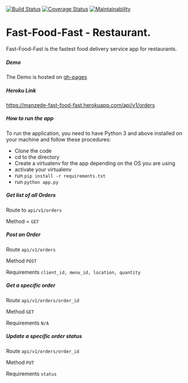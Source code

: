 [![Build Status](https://travis-ci.com/jeanjoe/fast-food-fast.svg?branch=api%2Fv1)](https://travis-ci.com/jeanjoe/fast-food-fast)
[![Coverage Status](https://coveralls.io/repos/github/jeanjoe/fast-food-fast/badge.svg?branch=api%2Fv1)](https://coveralls.io/github/jeanjoe/fast-food-fast?branch=api%2Fv1)
[![Maintainability](https://api.codeclimate.com/v1/badges/128fba01502d5f70e484/maintainability)](https://codeclimate.com/github/jeanjoe/fast-food-fast/maintainability)

# Fast-Food-Fast - Restaurant.

Fast-Food-Fast is the fastest food delivery service app for restaurants.

##### Demo

The Demo is hosted on [gh-pages](https://jeanjoe.github.io/fast-food-fast/UI/index.html)

##### Heroku Link

https://manzede-fast-food-fast.herokuapp.com/api/v1/orders

##### How to run the app

To run the application, you need to have Python 3 and above installed on your machine and follow these procedures:

- Clone the code
- cd to the directory
- Create a virtualenv for the app depending on the OS you are using
- activate your virtualenv
- run `pip install -r requirements.txt`
- run `python app.py`

##### Get list of all Orders

Route to `api/v1/orders`

Method = `GET`

##### Post an Order

Route  `api/v1/orders`

Method `POST`

Requirements `client_id, menu_id, location, quantity`

##### Get a specific order

Route  `api/v1/orders/order_id`

Method `GET`

Requirements `N/A`

##### Update a specific order status

Route  `api/v1/orders/order_id`

Method `PUT`

Requirements `status`
